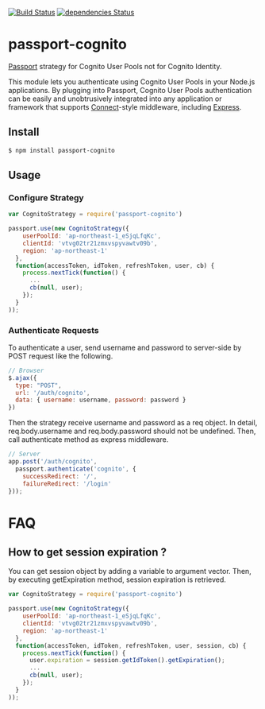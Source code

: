 [![Build Status](https://travis-ci.org/kndt84/passport-cognito.svg?branch=master)](https://travis-ci.org/kndt84/passport-cognito)
[![dependencies Status](https://david-dm.org/kndt84/passport-cognito/status.svg)](https://david-dm.org/kndt84/passport-cognito)

# passport-cognito

[Passport](http://passportjs.org/) strategy for Cognito User Pools not for Cognito Identity.

This module lets you authenticate using Cognito User Pools in your Node.js applications.
By plugging into Passport, Cognito User Pools authentication can be easily and
unobtrusively integrated into any application or framework that supports
[Connect](http://www.senchalabs.org/connect/)-style middleware, including
[Express](http://expressjs.com/).

## Install
```sh
$ npm install passport-cognito
```    

## Usage

### Configure Strategy

```javascript
var CognitoStrategy = require('passport-cognito')

passport.use(new CognitoStrategy({
    userPoolId: 'ap-northeast-1_eSjqLfqKc',
    clientId: 'vtvg02tr21zmxvspyvawtv09b',
    region: 'ap-northeast-1'
  },
  function(accessToken, idToken, refreshToken, user, cb) {
    process.nextTick(function() {
      ...
      cb(null, user);
    });
  }
));
```

### Authenticate Requests
To authenticate a user, send username and password to server-side by POST request like the following.

```javascript 
// Browser
$.ajax({
  type: "POST",
  url: '/auth/cognito',
  data: { username: username, password: password }
})
```
Then the strategy receive username and password as a req object. In detail, req.body.username and req.body.password should not be undefined. Then, call authenticate method as express middleware.
```javascript
// Server
app.post('/auth/cognito',
  passport.authenticate('cognito', {
    successRedirect: '/',
    failureRedirect: '/login'
}));
```
# FAQ

## How to get session expiration ?
You can get session object by adding a variable to argument vector. Then, by executing getExpiration method, session expiration is retrieved.

```javascript
var CognitoStrategy = require('passport-cognito')

passport.use(new CognitoStrategy({
    userPoolId: 'ap-northeast-1_eSjqLfqKc',
    clientId: 'vtvg02tr21zmxvspyvawtv09b',
    region: 'ap-northeast-1'
  },
  function(accessToken, idToken, refreshToken, user, session, cb) {
    process.nextTick(function() {
      user.expiration = session.getIdToken().getExpiration();
      ...
      cb(null, user);
    });
  }
));
```


